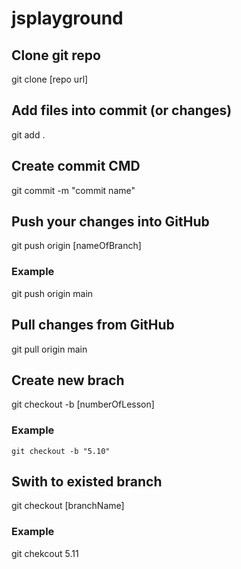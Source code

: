 # jsplayground

## Clone git repo

git clone [repo url]

## Add files into commit (or changes)

git add .

## Create commit CMD

git commit -m "commit name"

## Push your changes into GitHub

git push origin [nameOfBranch]

### Example

git push origin main

## Pull changes from GitHub

git pull origin main

## Create new brach

git checkout -b [numberOfLesson]

### Example

    git checkout -b "5.10"

## Swith to existed branch

git checkout [branchName]

### Example

git chekcout 5.11
